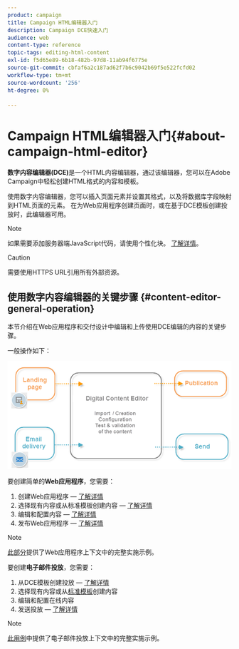 ```yaml
---
product: campaign
title: Campaign HTML编辑器入门
description: Campaign DCE快速入门
audience: web
content-type: reference
topic-tags: editing-html-content
exl-id: f5d65e89-6b18-482b-97d8-11ab94f6775e
source-git-commit: cbfaf6a2c187ad62f7b6c9042b69f5e522fcfd02
workflow-type: tm+mt
source-wordcount: '256'
ht-degree: 0%

---
```


# Campaign HTML编辑器入门{#about-campaign-html-editor}

**数字内容编辑器(DCE)**&#x200B;是一个HTML内容编辑器，通过该编辑器，您可以在Adobe Campaign中轻松创建HTML格式的内容和模板。

使用数字内容编辑器，您可以插入页面元素并设置其格式，以及将数据库字段映射到HTML页面的元素。 在为Web应用程序创建页面时，或在基于DCE模板创建投放时，此编辑器可用。

>[!NOTE]
>
>如果需要添加服务器端JavaScript代码，请使用个性化块。 [了解详情](../../delivery/using/personalization-blocks.md)。

>[!CAUTION]
>
>需要使用HTTPS URL引用所有外部资源。

## 使用数字内容编辑器的关键步骤 {#content-editor-general-operation}

本节介绍在Web应用程序和交付设计中编辑和上传使用DCE编辑的内容的关键步骤。

一般操作如下：

![](assets/dce_schema.png)

要创建简单的&#x200B;**Web应用程序**，您需要：

1. 创建Web应用程序 — [了解详情](creating-a-landing-page.md)
1. 选择现有内容或从标准模板创建内容 — [了解详情](template-management.md)
1. 编辑和配置内容 — [了解详情](editing-content.md)
1. 发布Web应用程序 — [了解详情](creating-a-landing-page.md#step-3---publishing-content)

>[!NOTE]
>
>[此部分](creating-a-landing-page.md)提供了Web应用程序上下文中的完整实施示例。

要创建&#x200B;**电子邮件投放**，您需要：

1. 从DCE模板创建投放 — [了解详情](use-case--creating-an-email-delivery.md)
1. 选择现有内容或从[标准模板](template-management.md)创建内容
1. 编辑和配置在线内容
1. 发送投放 — [了解详情](../../delivery/using/steps-about-delivery-creation-steps.md)

>[!NOTE]
>
>[此用例](use-case--creating-an-email-delivery.md)中提供了电子邮件投放上下文中的完整实施示例。
